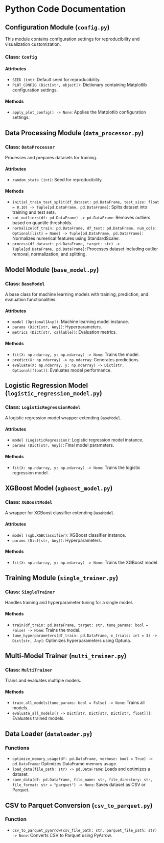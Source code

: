 # Python Code Documentation

## Configuration Module (`config.py`)

This module contains configuration settings for reproducibility and visualization customization.

### Class: `Config`

#### Attributes

- `SEED (int)`: Default seed for reproducibility.
- `PLOT_CONFIG (Dict[str, object])`: Dictionary containing Matplotlib configuration settings.

#### Methods

- `apply_plot_config() -> None`: Applies the Matplotlib configuration settings.

## Data Processing Module (`data_processor.py`)

### Class: `DataProcessor`

Processes and prepares datasets for training.

#### Attributes

- `random_state (int)`: Seed for reproducibility.

#### Methods

- `initial_train_test_split(df_dataset: pd.DataFrame, test_size: float = 0.10) -> Tuple[pd.DataFrame, pd.DataFrame]`: Splits dataset into training and test sets.
- `cut_outliers(df: pd.DataFrame) -> pd.DataFrame`: Removes outliers based on quantile thresholds.
- `normalize(df_train: pd.DataFrame, df_test: pd.DataFrame, num_cols: Optional[list] = None) -> Tuple[pd.DataFrame, pd.DataFrame]`: Normalizes numerical features using StandardScaler.
- `process(df_dataset: pd.DataFrame, target: str) -> Tuple[pd.DataFrame, pd.DataFrame]`: Processes dataset including outlier removal, normalization, and splitting.

## Model Module (`base_model.py`)

### Class: `BaseModel`

A base class for machine learning models with training, prediction, and evaluation functionalities.

#### Attributes

- `model (Optional[Any])`: Machine learning model instance.
- `params (Dict[str, Any])`: Hyperparameters.
- `metrics (Dict[str, callable])`: Evaluation metrics.

#### Methods

- `fit(X: np.ndarray, y: np.ndarray) -> None`: Trains the model.
- `predict(X: np.ndarray) -> np.ndarray`: Generates predictions.
- `evaluate(X: np.ndarray, y: np.ndarray) -> Dict[str, Optional[float]]`: Evaluates model performance.

## Logistic Regression Model (`logistic_regression_model.py`)

### Class: `LogisticRegressionModel`

A logistic regression model wrapper extending `BaseModel`.

#### Attributes

- `model (LogisticRegression)`: Logistic regression model instance.
- `params (Dict[str, Any])`: Final model parameters.

#### Methods

- `fit(X: np.ndarray, y: np.ndarray) -> None`: Trains the logistic regression model.

## XGBoost Model (`xgboost_model.py`)

### Class: `XGBoostModel`

A wrapper for XGBoost classifier extending `BaseModel`.

#### Attributes

- `model (xgb.XGBClassifier)`: XGBoost classifier instance.
- `params (Dict[str, Any])`: Hyperparameters.

#### Methods

- `fit(X: np.ndarray, y: np.ndarray) -> None`: Trains the XGBoost model.

## Training Module (`single_trainer.py`)

### Class: `SingleTrainer`

Handles training and hyperparameter tuning for a single model.

#### Methods

- `train(df_train: pd.DataFrame, target: str, tune_params: bool = False) -> None`: Trains the model.
- `tune_hyperparameters(df_train: pd.DataFrame, n_trials: int = 3) -> Dict[str, Any]`: Optimizes hyperparameters using Optuna.

## Multi-Model Trainer (`multi_trainer.py`)

### Class: `MultiTrainer`

Trains and evaluates multiple models.

#### Methods

- `train_all_models(tune_params: bool = False) -> None`: Trains all models.
- `evaluate_all_models() -> Dict[str, Dict[str, Dict[str, float]]]`: Evaluates trained models.

## Data Loader (`dataloader.py`)

### Functions

- `optimize_memory_usage(df: pd.DataFrame, verbose: bool = True) -> pd.DataFrame`: Optimizes DataFrame memory usage.
- `load_data(file_path: str) -> pd.DataFrame`: Loads and optimizes a dataset.
- `save_data(df: pd.DataFrame, file_name: str, file_directory: str, file_format: str = "parquet") -> None`: Saves dataset as CSV or Parquet.

## CSV to Parquet Conversion (`csv_to_parquet.py`)

### Function

- `csv_to_parquet_pyarrow(csv_file_path: str, parquet_file_path: str) -> None`: Converts CSV to Parquet using PyArrow.

